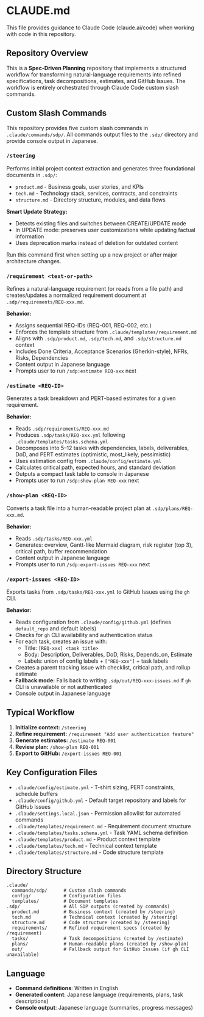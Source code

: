 # CLAUDE.md

This file provides guidance to Claude Code (claude.ai/code) when working with code in this repository.

## Repository Overview

This is a **Spec-Driven Planning** repository that implements a structured workflow for transforming natural-language requirements into refined specifications, task decompositions, estimates, and GitHub Issues. The workflow is entirely orchestrated through Claude Code custom slash commands.

## Custom Slash Commands

This repository provides five custom slash commands in `.claude/commands/sdp/`. All commands output files to the `.sdp/` directory and provide console output in Japanese.

### `/steering`
Performs initial project context extraction and generates three foundational documents in `.sdp/`:
- `product.md` - Business goals, user stories, and KPIs
- `tech.md` - Technology stack, services, contracts, and constraints
- `structure.md` - Directory structure, modules, and data flows

**Smart Update Strategy:**
- Detects existing files and switches between CREATE/UPDATE mode
- In UPDATE mode: preserves user customizations while updating factual information
- Uses deprecation marks instead of deletion for outdated content

Run this command first when setting up a new project or after major architecture changes.

### `/requirement <text-or-path>`
Refines a natural-language requirement (or reads from a file path) and creates/updates a normalized requirement document at `.sdp/requirements/REQ-xxx.md`.

**Behavior:**
- Assigns sequential REQ-IDs (REQ-001, REQ-002, etc.)
- Enforces the template structure from `.claude/templates/requirement.md`
- Aligns with `.sdp/product.md`, `.sdp/tech.md`, and `.sdp/structure.md` context
- Includes Done Criteria, Acceptance Scenarios (Gherkin-style), NFRs, Risks, Dependencies
- Content output in Japanese language
- Prompts user to run `/sdp:estimate REQ-xxx` next

### `/estimate <REQ-ID>`
Generates a task breakdown and PERT-based estimates for a given requirement.

**Behavior:**
- Reads `.sdp/requirements/REQ-xxx.md`
- Produces `.sdp/tasks/REQ-xxx.yml` following `.claude/templates/tasks.schema.yml`
- Decomposes into 5–12 tasks with dependencies, labels, deliverables, DoD, and PERT estimates (optimistic, most_likely, pessimistic)
- Uses estimation config from `.claude/config/estimate.yml`
- Calculates critical path, expected hours, and standard deviation
- Outputs a compact task table to console in Japanese
- Prompts user to run `/sdp:show-plan REQ-xxx` next

### `/show-plan <REQ-ID>`
Converts a task file into a human-readable project plan at `.sdp/plans/REQ-xxx.md`.

**Behavior:**
- Reads `.sdp/tasks/REQ-xxx.yml`
- Generates: overview, Gantt-like Mermaid diagram, risk register (top 3), critical path, buffer recommendation
- Content output in Japanese language
- Prompts user to run `/sdp:export-issues REQ-xxx` next

### `/export-issues <REQ-ID>`
Exports tasks from `.sdp/tasks/REQ-xxx.yml` to GitHub Issues using the `gh` CLI.

**Behavior:**
- Reads configuration from `.claude/config/github.yml` (defines `default_repo` and default labels)
- Checks for `gh` CLI availability and authentication status
- For each task, creates an issue with:
  - Title: `[REQ-xxx] <task title>`
  - Body: Description, Deliverables, DoD, Risks, Depends_on, Estimate
  - Labels: union of config labels + `["REQ-xxx"]` + task labels
- Creates a parent tracking issue with checklist, critical path, and rollup estimate
- **Fallback mode:** Falls back to writing `.sdp/out/REQ-xxx-issues.md` if `gh` CLI is unavailable or not authenticated
- Console output in Japanese language

## Typical Workflow

1. **Initialize context:** `/steering`
2. **Refine requirement:** `/requirement "Add user authentication feature"`
3. **Generate estimates:** `/estimate REQ-001`
4. **Review plan:** `/show-plan REQ-001`
5. **Export to GitHub:** `/export-issues REQ-001`

## Key Configuration Files

- `.claude/config/estimate.yml` - T-shirt sizing, PERT constraints, schedule buffers
- `.claude/config/github.yml` - Default target repository and labels for GitHub Issues
- `.claude/settings.local.json` - Permission allowlist for automated commands
- `.claude/templates/requirement.md` - Requirement document structure
- `.claude/templates/tasks.schema.yml` - Task YAML schema definition
- `.claude/templates/product.md` - Product context template
- `.claude/templates/tech.md` - Technical context template
- `.claude/templates/structure.md` - Code structure template

## Directory Structure

```
.claude/
  commands/sdp/      # Custom slash commands
  config/            # Configuration files
  templates/         # Document templates
.sdp/                # All SDP outputs (created by commands)
  product.md         # Business context (created by /steering)
  tech.md            # Technical context (created by /steering)
  structure.md       # Code structure (created by /steering)
  requirements/      # Refined requirement specs (created by /requirement)
  tasks/             # Task decompositions (created by /estimate)
  plans/             # Human-readable plans (created by /show-plan)
  out/               # Fallback output for GitHub Issues (if gh CLI unavailable)
```

## Language

- **Command definitions**: Written in English
- **Generated content**: Japanese language (requirements, plans, task descriptions)
- **Console output**: Japanese language (summaries, progress messages)
